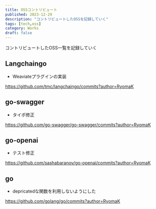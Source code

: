 ```yaml
---
title: OSSコントリビュート
published: 2023-12-29
description: "コントリビュートしたOSSを記録していく"
tags: [tech,oss]
category: Works
draft: false
---
```


コントリビュートしたOSS一覧を記録していく  

## Langchaingo
- Weaviateプラグインの実装  

https://github.com/tmc/langchaingo/commits?author=RyomaK

## go-swagger
- タイポ修正  

https://github.com/go-swagger/go-swagger/commits?author=RyomaK

## go-openai
- テスト修正  

https://github.com/sashabaranov/go-openai/commits?author=RyomaK

## go
- depricatedな関数を利用しないようにした  

https://github.com/golang/go/commits?author=RyomaK
